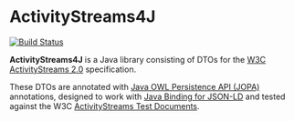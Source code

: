 # ActivityStreams4J

[![Build Status](https://github.com/TGNThump/ActivityStreams4J/workflows/Java%20CI%20with%20Maven/badge.svg)](https://github.com/TGNThump/ActivityStreams4J/actions?query=workflow%3A%22Java+CI+with+Maven%22)

**ActivityStreams4J** is a Java library consisting of DTOs for the [W3C ActivityStreams 2.0](https://www.w3.org/TR/activitystreams-core/) specification.

These DTOs are annotated with [Java OWL Persistence API (JOPA)](https://kbss.felk.cvut.cz/web/kbss/jopa) annotations, designed to work with [Java Binding for JSON-LD](https://github.com/kbss-cvut/jb4jsonld) and tested against the W3C [ActivityStreams Test Documents](https://github.com/w3c/activitystreams/tree/master/test).